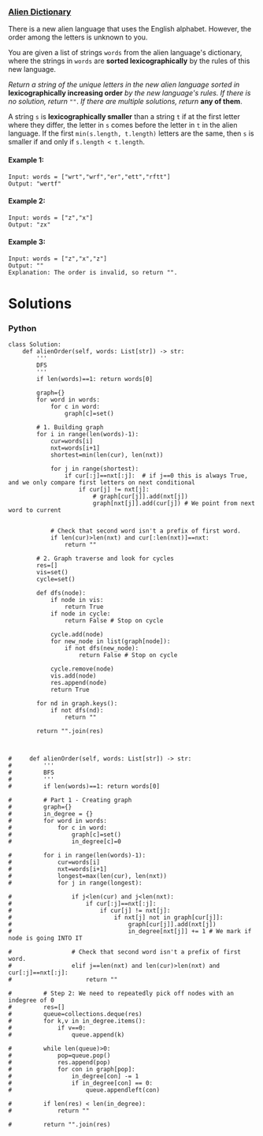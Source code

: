 ### [Alien Dictionary](https://leetcode.com/problems/alien-dictionary/) <br>

There is a new alien language that uses the English alphabet. However, the order among the letters is unknown to you.

You are given a list of strings `words` from the alien language's dictionary, where the strings in `words` are **sorted lexicographically** by the rules of this new language.

*Return a string of the unique letters in the new alien language sorted in* **lexicographically increasing order** *by the new language's rules. If there is no solution, return* `""`. *If there are multiple solutions, return* **any of them**.

A string `s` is **lexicographically smaller** than a string `t` if at the first letter where they differ, the letter in `s` comes before the letter in `t` in the alien language. If the first `min(s.length, t.length)` letters are the same, then `s` is smaller if and only if `s.length < t.length`.


#### Example 1:

```
Input: words = ["wrt","wrf","er","ett","rftt"]
Output: "wertf"

```

#### Example 2:

```
Input: words = ["z","x"]
Output: "zx"

```

#### Example 3:

```
Input: words = ["z","x","z"]
Output: ""
Explanation: The order is invalid, so return "".

```
# Solutions

### Python
```
class Solution:
    def alienOrder(self, words: List[str]) -> str:
        '''
        DFS
        '''
        if len(words)==1: return words[0]
        
        graph={}
        for word in words:
            for c in word:
                graph[c]=set()
                
        # 1. Building graph
        for i in range(len(words)-1):
            cur=words[i]
            nxt=words[i+1]
            shortest=min(len(cur), len(nxt))
            
            for j in range(shortest):
                if cur[:j]==nxt[:j]:  # if j==0 this is always True, and we only compare first letters on next conditional
                    if cur[j] != nxt[j]:   
                        # graph[cur[j]].add(nxt[j])
                        graph[nxt[j]].add(cur[j]) # We point from next word to current
                    
                    
            # Check that second word isn't a prefix of first word.
            if len(cur)>len(nxt) and cur[:len(nxt)]==nxt:
                return ""
            
        # 2. Graph traverse and look for cycles
        res=[]
        vis=set()
        cycle=set()

        def dfs(node):
            if node in vis:
                return True
            if node in cycle:
                return False # Stop on cycle
            
            cycle.add(node)
            for new_node in list(graph[node]):
                if not dfs(new_node):
                    return False # Stop on cycle
                
            cycle.remove(node)
            vis.add(node)
            res.append(node)
            return True

        for nd in graph.keys():
            if not dfs(nd):
                return ""
        
        return "".join(res)

    
    
#     def alienOrder(self, words: List[str]) -> str:
#         '''
#         BFS
#         '''
#         if len(words)==1: return words[0]

#         # Part 1 - Creating graph
#         graph={}
#         in_degree = {}             
#         for word in words:
#             for c in word:
#                 graph[c]=set()
#                 in_degree[c]=0
                    
#         for i in range(len(words)-1):
#             cur=words[i]
#             nxt=words[i+1]   
#             longest=max(len(cur), len(nxt))
#             for j in range(longest):
                                    
#                 if j<len(cur) and j<len(nxt):
#                     if cur[:j]==nxt[:j]:
#                         if cur[j] != nxt[j]:
#                             if nxt[j] not in graph[cur[j]]:
#                                 graph[cur[j]].add(nxt[j])
#                                 in_degree[nxt[j]] += 1 # We mark if node is going INTO IT
                            
#                 # Check that second word isn't a prefix of first word.                            
#                 elif j==len(nxt) and len(cur)>len(nxt) and cur[:j]==nxt[:j]:
#                     return ""
                
#         # Step 2: We need to repeatedly pick off nodes with an indegree of 0
#         res=[]
#         queue=collections.deque(res)
#         for k,v in in_degree.items():
#             if v==0:
#                 queue.append(k)
        
#         while len(queue)>0:
#             pop=queue.pop()
#             res.append(pop)
#             for con in graph[pop]:
#                 in_degree[con] -= 1
#                 if in_degree[con] == 0:
#                     queue.appendleft(con)
        
#         if len(res) < len(in_degree):
#             return ""
    
#         return "".join(res)        

```
